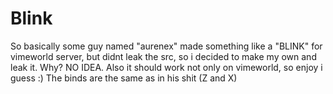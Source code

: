 # Blink
So basically some guy named "aurenex" made something like a "BLINK" for vimeworld server, but didnt leak the src, so i decided to make my own and leak it.
Why? NO IDEA. 
Also it should work not only on vimeworld, so enjoy i guess :)
The binds are the same as in his shit (Z and X)
